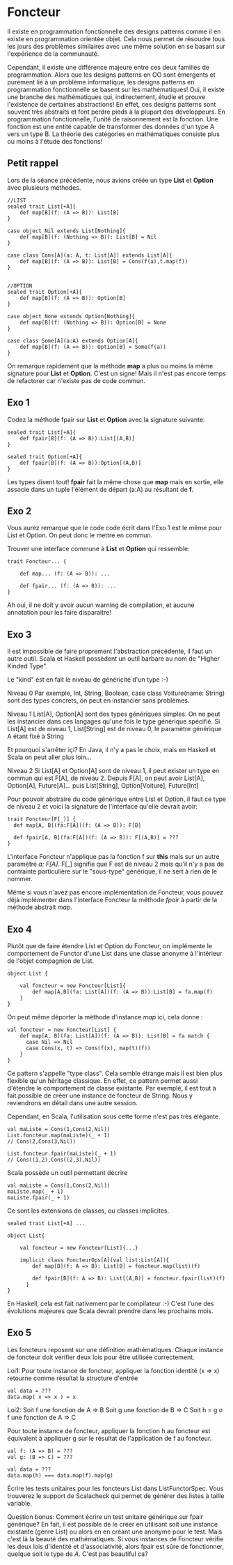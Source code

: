 # Foncteur


Il existe en programmation fonctionnelle des designs patterns comme il en existe en programmation orientée objet.
Cela nous permet de résoudre tous les jours des problèmes similaires avec une même solution en se basant sur l'expérience de la communauté.

Cependant, il existe une différence majeure entre ces deux familles de programmation.
Alors que les designs patterns en OO sont émergents et purement lié à un problème informatique, les designs patterns en programmation fonctionnelle se basent sur les mathématiques!
Oui, il existe une branche des mathématiques qui, indirectement, étudie et prouve l'existence de certaines abstractions!
En effet, ces designs patterns sont souvent très abstraits et font perdre pieds à la plupart des développeurs.
En programmation fonctionnelle, l'unité de raisonnement est la fonction.
Une fonction est une entité capable de transformer des données d'un type A vers un type B.
La théorie des catégories en mathématiques consiste plus ou moins à l'étude des fonctions!


## Petit rappel

Lors de la séance précédente, nous avions créée un type **List** et **Option** avec plusieurs méthodes.

	//LIST
	sealed trait List[+A]{
	    def map[B](f: (A => B)): List[B]
	}

	case object Nil extends List[Nothing]{
	    def map[B](f: (Nothing => B)): List[B] = Nil
	}

	case class Cons[A](a: A, t: List[A]) extends List[A]{
	    def map[B](f: (A => B)): List[B] = Cons(f(a),t.map(f))
	}


	//OPTION
	sealed trait Option[+A]{
		def map[B](f: (A => B)): Option[B]
	}

	case object None extends Option[Nothing]{
		def map[B](f: (Nothing => B)): Option[B] = None
	}

	case class Some[A](a:A) extends Option[A]{
		def map[B](f: (A => B)): Option[B] = Some(f(a))
	}


On remarque rapidement que la méthode **map** a plus ou moins la même signature pour **List** et **Option**. C'est un signe!
Mais il n'est pas encore temps de refactorer car n'existe pas de code commun.


## Exo 1

Codez la méthode fpair sur **List** et **Option** avec la signature suivante:

	sealed trait List[+A]{
	    def fpair[B](f: (A => B)):List[(A,B)]
	}

	sealed trait Option[+A]{
	    def fpair[B](f: (A => B)):Option[(A,B)]
	}

Les types disent tout! **fpair** fait la même chose que **map** mais en sortie, elle associe dans un tuple l'élément de départ (a:A) au résultant de **f**.

## Exo 2

Vous aurez remarqué que le code code écrit dans l'Exo 1 est le même pour List et Option. On peut donc le mettre en commun.

Trouver une interface commune à **List** et **Option** qui ressemble:

	trait Foncteur... {

		def map... (f: (A => B)): ...

		def fpair... (f: (A => B)): ...
	}

Ah oui, il ne doit y avoir aucun warning de compilation, et aucune annotation pour les faire disparaitre!

## Exo 3

Il est impossible de faire proprement l'abstraction précédente, il faut un autre outil.
Scala et Haskell possèdent un outil barbare au nom de "Higher Kinded Type".

Le "kind" est en fait le niveau de généricité d'un type :-)

Niveau 0
Par exemple, Int, String, Boolean, case class Voiture(name: String) sont des types concrets, on peut en instancier sans problèmes.

Niveau 1
List[A], Option[A] sont des types génériques simples. On ne peut les instancier dans ces langages qu'une fois le type générique spécifié.
Si List[A] est de niveau 1, List[String] est de niveau 0, le paramètre générique A étant fixé à String

Et pourquoi s'arrêter içi? En Java, il n'y a pas le choix, mais en Haskell et Scala on peut aller plus loin...

Niveau 2
Si List[A] et Option[A] sont de niveau 1, il peut exister un type en commun qui est F[A], de niveau 2.
Depuis F[A], on peut avoir List[A], Option[A], Future[A]... puis List[String], Option[Voiture], Future[Int]

Pour pouvoir abstraire du code générique entre List et Option, il faut ce type de niveau 2 et voici la signature de l'interface qu'elle devrait avoir:

	trait Foncteur[F[_]] {
	  def map[A, B](fa:F[A])(f: (A => B)): F[B]

	  def fpair[A, B](fa:F[A])(f: (A => B)): F[(A,B)] = ???
	}

L'interface Foncteur n'applique pas la fonction f sur **this** mais sur un autre paramètre *a: F[A]*. F[_] signifie que F est de niveau 2 mais qu'il n'y a pas de contrainte particulière sur le "sous-type" générique, il ne sert à rien de le nommer.

Même si vous n'avez pas encore implémentation de Foncteur, vous pouvez déjà implémenter dans l'interface Foncteur la méthode *fpair* à partir de la méthode abstrait *map*.

## Exo 4

Plutôt que de faire étendre List et Option du Foncteur, on implémente le comportement de Functor d'une List dans une classe anonyme à l'intérieur de l'objet compagnion de List.

	object List {

		val foncteur = new Foncteur[List]{
			def map[A,B](fa: List[A])(f: (A => B)):List[B] = fa.map(f)
		}
	}

On peut même déporter la méthode d'instance *map* ici, cela donne :

	val foncteur = new Foncteur[List] {
		def map[A, B](fa: List[A])(f: (A => B)): List[B] = fa match {
		  case Nil => Nil
		  case Cons(x, t) => Cons(f(x), map(t)(f))
		}
	}


Ce pattern s'appelle "type class". Cela semble étrange mais il est bien plus flexible qu'un héritage classique.
En effet, ce pattern permet aussi d'étendre le comportement de classe existante. Par exemple, il est tout à fait possible de créer une instance de foncteur de String. Nous y reviendrons en détail dans une autre session.

Cependant, en Scala, l'utilisation sous cette forme n'est pas très élégante.

	val maListe = Cons(1,Cons(2,Nil))
	List.foncteur.map(maListe)(_ + 1)
	// Cons(2,Cons(3,Nil))

	List.foncteur.fpair(maListe)(_ + 1)
	// Cons((1,2),Cons((2,3),Nil))

Scala possède un outil permettant décrire

	val maListe = Cons(1,Cons(2,Nil))
	maListe.map(_ + 1)
	maListe.fpair(_ + 1)

Ce sont les extensions de classes, ou classes implicites.

	sealed trait List[+A] ...

	object List{

		val foncteur = new Foncteur[List]{...}

		implicit class FoncteurOps[A](val list:List[A]){
		    def map[B](f: A => B): List[B] = foncteur.map(list)(f)

		    def fpair[B](f: A => B): List[(A,B)] = foncteur.fpair(list)(f)
		  }
	}

En Haskell, cela est fait nativement par le compilateur :-)
C'est l'une des évolutions majeures que Scala devrait prendre dans les prochains mois.


## Exo 5

Les foncteurs reposent sur une définition mathématiques.
Chaque instance de foncteur doit vérifier deux lois pour être utilisée correctement.


Loi1:
Pour toute instance de foncteur, appliquer la fonction identité (x => x) retourne comme résultat la structure d'entrée

	val data = ???
	data.map( x => x ) = x

Loi2:
Soit f une fonction de A => B
Soit g une fonction de B => C
Soit h = g o f une fonction de A => C

Pour toute instance de foncteur, appliquer la fonction h au foncteur est équivalent à appliquer g sur le résultat de l'application de f au foncteur.

	val f: (A => B) = ???
	val g: (B => C) = ???

	val data = ???
	data.map(h) === data.map(f).map(g)


Écrire les tests unitaires pour les foncteurs List dans ListFunctorSpec. Vous trouverez le support de Scalacheck qui permet de générer des listes à taille variable.


Question bonus:
Comment écrire un test unitaire générique sur fpair générique? En fait, il est possible de le créer en utilisant soit une instance existante (genre List) ou alors en en créant une anonyme pour le test.
Mais c'est là la beauté des mathématiques. Si vous instances de Foncteur vérifie les deux lois d'identité et d'associativité, alors fpair est sûre de fonctionner, quelque soit le type de *A*.
C'est pas beautiful ca?